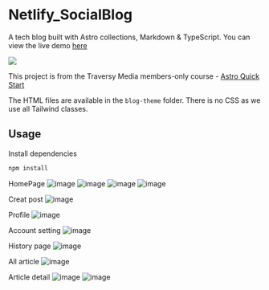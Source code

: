 # Netlify_SocialBlog

A tech blog built with Astro collections, Markdown & TypeScript. You can view the live demo [here](https://astro-blog-flame.vercel.app/)

<img src="/public/images/screen.png" />

This project is from the Traversy Media members-only course - [Astro Quick Start](https://www.traversymedia.com/astro-quick-start)

The HTML files are available in the `blog-theme` folder. There is no CSS as we use all Tailwind classes.

## Usage

Install dependencies

```sh
npm install
```



HomePage
![image](https://github.com/user-attachments/assets/b4193b07-bfc9-4fe8-a580-58236a242f27)
![image](https://github.com/user-attachments/assets/235a51fb-cb85-4e18-9d76-b563457bb487)
![image](https://github.com/user-attachments/assets/b7671c89-faca-4112-89f4-c415c39441b0)
![image](https://github.com/user-attachments/assets/f5d403a6-6a73-43f0-aaa8-6df79a11612c)

Creat post
![image](https://github.com/user-attachments/assets/190a3391-c3e0-4e43-b044-3ec306dd5524)

Profile
![image](https://github.com/user-attachments/assets/b6995284-485f-4577-9834-2958f6880df7)

Account setting
![image](https://github.com/user-attachments/assets/c43409de-3018-4b68-8c89-ef77e24bc880)

History page
![image](https://github.com/user-attachments/assets/92d9b2fc-697f-4eae-bbb4-ac3961188e3d)

All article 
![image](https://github.com/user-attachments/assets/237d3d98-9f49-449e-b138-326d4c3246eb)

Article detail
![image](https://github.com/user-attachments/assets/6dd4e722-ea27-45f4-833c-16c717674e7b)
![image](https://github.com/user-attachments/assets/9d728ad7-da44-458a-b9a3-76d1b616315e)








